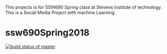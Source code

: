 This projects is for SSW690 Spring class at Stevens Institute of technology. This is a Social Media Project with machine Learning.
# ssw690Spring2018
[![build status of master](https://travis-ci.org/justinak/ssw690Spring2018.svg?branch=master)](https://travis-ci.org/justinak/ssw690Spring2018)
